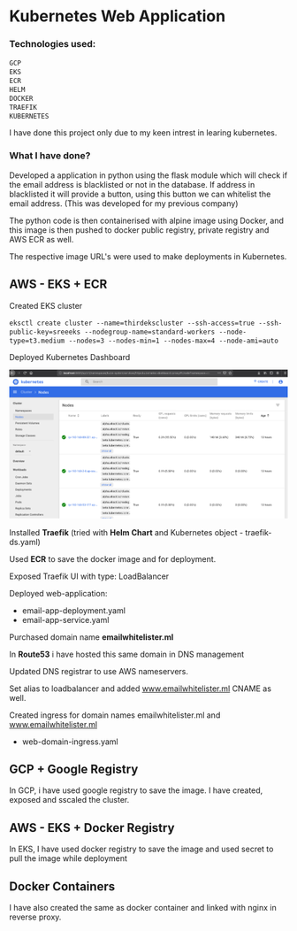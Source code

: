 # Kubernetes Web Application

### Technologies used:

```
GCP
EKS
ECR
HELM
DOCKER
TRAEFIK
KUBERNETES
```


I have done this project only due to my keen intrest in learing kubernetes.


### What I have done?

Developed a application in python using the flask module which will check if the email address is blacklisted or not in the database.
If address in blacklisted it will provide a button, using this button we can whitelist the email address. (This was developed for my previous company)

The python code is then containerised with alpine image using Docker, and this image is then pushed to docker public registry, private registry and AWS ECR as well.

The respective image URL's were used to make deployments in Kubernetes.

## AWS - EKS + ECR

Created EKS cluster 
```
eksctl create cluster --name=thirdekscluster --ssh-access=true --ssh-public-key=sreeeks --nodegroup-name=standard-workers --node-type=t3.medium --nodes=3 --nodes-min=1 --nodes-max=4 --node-ami=auto
```

Deployed Kubernetes Dashboard

![EKS NODES](/snapshots/kube-node.png)

Installed **Traefik** (tried with **Helm Chart** and Kubernetes object - traefik-ds.yaml)

Used **ECR** to save the docker image and for deployment. 

Exposed Traefik UI with type: LoadBalancer

Deployed web-application:

* email-app-deployment.yaml
* email-app-service.yaml

Purchased domain name **emailwhitelister.ml** 

In **Route53** i have hosted this same domain in DNS management

Updated DNS registrar to use AWS nameservers.

Set alias to loadbalancer and added www.emailwhitelister.ml CNAME as well.

Created ingress for domain names emailwhitelister.ml and www.emailwhitelister.ml

* web-domain-ingress.yaml


## GCP + Google Registry

In GCP, i have used google registry to save the image. I have created, exposed and sscaled the cluster.

## AWS - EKS + Docker Registry

In EKS, I have used docker registry to save the image and used secret to pull the image while deployment


## Docker Containers

I have also created the same as docker container and linked with nginx in reverse proxy.
